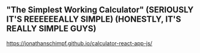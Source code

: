 "The Simplest Working Calculator" 
(SERIOUSLY IT'S REEEEEEALLY SIMPLE)
(HONESTLY, IT'S REALLY SIMPLE GUYS)
--
https://jonathanschimpf.github.io/calculator-react-app-js/
